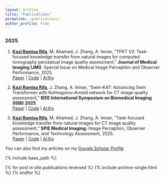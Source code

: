 ```yaml
---
layout: archive
title: "Publications"
permalink: /publications/
author_profile: true
---
```

### 2025

1. **[Kazi Ramisa Rifa]()**, M. Ahamed, J. Zhang, A. Imran, “TFKT V2: Task-focused knowledge transfer from natural images for computed tomography perceptual image quality assessment,” **Journal of Medical Imaging (JMI)**: Special Issue on Medical Image Perception and Observer Performance, 2025.  
  [Paper](#) | [Code](https://github.com/KaziRamisaRifa/TFKT-V2) | [ArXiv](#)
  
2. **[Kazi Ramisa Rifa]()**, J. Zhang, A. Imran, “Swin-KAT: Advancing Swin Transformer with Kolmogorov-Arnold network for CT image quality assessment,” **IEEE International Symposium on Biomedical Imaging (ISBI) 2025**.  
  [Paper](#) | [Code](https://github.com/KaziRamisaRifa/Swin-KAT) | [ArXiv](#)  

3. **[Kazi Ramisa Rifa]()**, M. Ahamed, J. Zhang, A. Imran, “Task-focused knowledge transfer from natural images for CT image quality assessment,” **SPIE Medical Imaging:** Image Perception, Observer Performance, and Technology Assessment, 2025.  
  [Paper](#) | [Code](https://github.com/KaziRamisaRifa/TFKT-V2) | [ArXiv](#)

You can also find my articles on my [Google Scholar Profile](https://scholar.google.com/citations?user=nrEP6nQAAAAJ&hl=en)


{% include base_path %}

{% for post in site.publications reversed %}
  {% include archive-single.html %}
{% endfor %}
